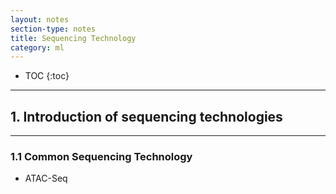 ```yaml
---
layout: notes
section-type: notes
title: Sequencing Technology
category: ml
---
```


* TOC
{:toc}
---


## 1. Introduction of sequencing technologies
<hr>

### 1.1 Common Sequencing Technology
* ATAC-Seq


<br>
<br>
<br>